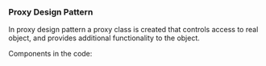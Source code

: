 ### Proxy Design Pattern

In proxy design pattern a proxy class is created that controls access to real object, and provides additional functionality to the object.

Components in the code:


